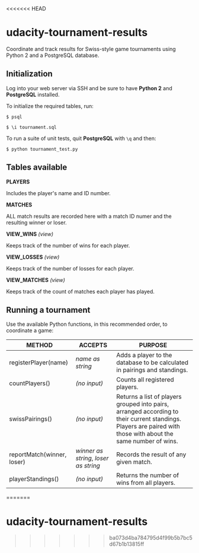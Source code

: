 <<<<<<< HEAD
# udacity-tournament-results

Coordinate and track results for Swiss-style game tournaments using Python 2 and a PostgreSQL database.

## Initialization
Log into your web server via SSH and be sure to have **Python 2** and **PostgreSQL** installed.

To initialize the required tables, run:

```
$ psql
```
```
$ \i tournament.sql
```

To run a suite of unit tests, quit **PostgreSQL** with `\q` and then:

```
$ python tournament_test.py
```

## Tables available

**PLAYERS**

Includes the player's name and ID number.

**MATCHES**

ALL match results are recorded here with a match ID numer and the resulting winner or loser.

**VIEW_WINS** _(view)_

Keeps track of the number of wins for each player.

**VIEW_LOSSES** _(view)_

Keeps track of the number of losses for each player.

**VIEW_MATCHES** _(view)_

Keeps track of the count of matches each player has played.

## Running a tournament

Use the available Python functions, in this recommended order, to coordinate a game:

METHOD | ACCEPTS | PURPOSE
--- | --- | ---
registerPlayer(name) | _name as string_ | Adds a player to the database to be calculated in pairings and standings.
countPlayers() | _(no input)_ | Counts all registered players.
swissPairings() | _(no input)_ | Returns a list of players grouped into pairs, arranged according to their current standings. Players are paired with those with about the same number of wins.
reportMatch(winner, loser) | _winner as string_, _loser as string_ | Records the result of any given match. 
playerStandings() | _(no input)_ | Returns the number of wins from all players. 

=======
# udacity-tournament-results
>>>>>>> ba073d4ba784795d4f99b5b7bc5d67b1b13815ff
